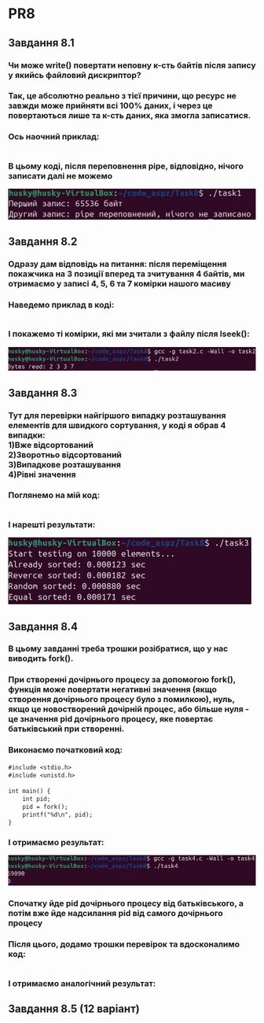 # PR8

## Завдання 8.1
### Чи може write() повертати неповну к-сть байтів після запису у якийсь файловий дискриптор?
### Так, це абсолютно реально з тієї причини, що ресурс не завжди може прийняти всі 100% даних, і через це повертаються лише та к-сть даних, яка змогла записатися.
### Ось наочний приклад:
```
```
### В цьому коді, після переповнення pipe, відповідно, нічого записати далі не можемо
![alt text](image.png)

## Завдання 8.2
### Одразу дам відповідь на питання: після переміщення покажчика на 3 позиції вперед та зчитування 4 байтів, ми отримаємо у записі 4, 5, 6 та 7 комірки нашого масиву
### Наведемо приклад в коді:
```

```
### І покажемо ті комірки, які ми зчитали з файлу після lseek():
![alt text](image-1.png)

## Завдання 8.3
### Тут для перевірки найгіршого випадку розташування елементів для швидкого сортування, у коді я обрав 4 випадки:<br>1)Вже відсортований <br>2)Зворотньо відсортований <br>3)Випадкове розташування <br>4)Рівні значення 
### Поглянемо на мій код:
```

```
### І нарешті результати:
![alt text](image-2.png)

## Завдання 8.4
### В цьому завданні треба трошки розібратися, що у нас виводить fork().
### При створенні дочірнього процесу за допомогою fork(), функція може повертати негативні значення (якщо створення дочірнього процесу було з помилкою), нуль, якщо це новостворений дочірній процес, або більше нуля - це значення pid дочірнього процесу, яке повертає батьківський при створенні.
### Виконаємо початковий код:
```
#include <stdio.h>
#include <unistd.h>

int main() {
    int pid;
    pid = fork();
    printf("%d\n", pid);
}
```
### І отримаємо результат:
![alt text](image-3.png)

### Спочатку йде pid дочірнього процесу від батьківського, а потім вже йде надсилання pid від самого дочірнього процесу
### Після цього, додамо трошки перевірок та вдосконалимо код:
```
```
### І отримаємо аналогічний результат:


## Завдання 8.5 (12 варіант)
###
